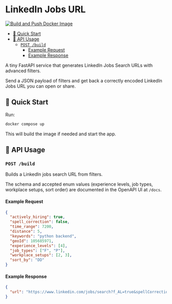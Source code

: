 # LinkedIn Jobs URL

[![Build and Push Docker Image](https://github.com/lmanc/linkedin-jobs-url/actions/workflows/docker.yaml/badge.svg)](https://github.com/lmanc/linkedin-jobs-url/actions/workflows/docker.yaml)

- [🚀 Quick Start](#-quick-start)
- [📡 API Usage](#-api-usage)
  - [`POST /build`](#post-build)
    - [Example Request](#example-request)
    - [Example Response](#example-response)

A tiny FastAPI service that generates LinkedIn Jobs Search URLs with advanced filters.

Send a JSON payload of filters and get back a correctly encoded LinkedIn Jobs URL you can open or share.

## 🚀 Quick Start

Run:

```bash
docker compose up
```

This will build the image if needed and start the app.

## 📡 API Usage

### `POST /build`

Builds a LinkedIn jobs search URL from filters.

The schema and accepted enum values (experience levels, job types, workplace setups, sort order) are documented in the OpenAPI UI at `/docs`.

#### Example Request

```json
{
  "actively_hiring": true,
  "spell_correction": false,
  "time_range": 7200,
  "distance": 5,
  "keywords": "python backend",
  "geoId": 105685971,
  "experience_levels": [4],
  "job_types": ["F", "P"],
  "workplace_setups": [2, 3],
  "sort_by": "DD"
}
```

#### Example Response

```json
{
  "url": "https://www.linkedin.com/jobs/search?f_AL=true&spellCorrectionEnabled=false&f_TPR=r7200&distance=5&keywords=python%20backend&geoId=105685971&f_E=4&f_JT=F%2CP&f_WT=2%2C3&sortBy=DD"
}
```
